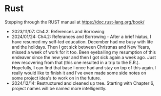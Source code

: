 # Rust

Stepping through the RUST manual at https://doc.rust-lang.org/book/

* 2023/11/07: Ch4.2: References and Borrowing
* 2024/01/24: Ch4.2: Referances and Borrowing - After a brief hiatus, I have 
    resumed my self-led education. December had me busy with life and the 
    holidays. Then I got sick between Christmas and New Years, missed a week of 
    work for it too. Been eyeballing my resumption of this endeaver since the 
    new year and then I got sick again a week ago. Just new recovering from 
    that (this one resulted in a trip to the E.R.). Hopefully, I can find that 
    base I once had and stay on top of this again. I really would like to 
    finish it and I've even made some side notes on some project idea's to work 
    on in the future.
* 2024/12/14: Restructured and cleaned up tree. Starting with Chapter 6, 
    project names will be named more intelligently.
